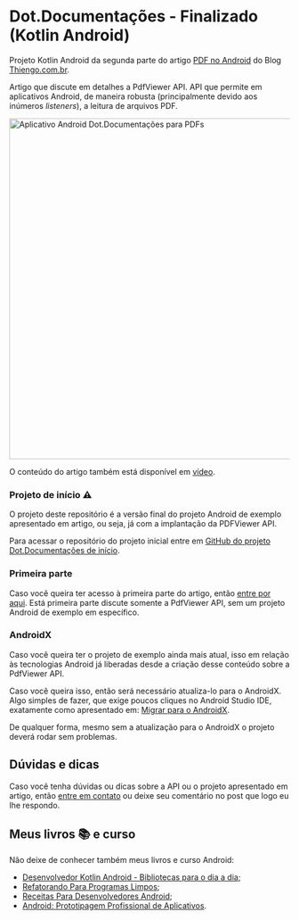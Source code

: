 # Dot.Documentações - Finalizado (Kotlin Android)

Projeto Kotlin Android da segunda parte do artigo [PDF no Android](https://www.thiengo.com.br/pdf-no-android#title-06) do Blog [Thiengo.com.br](https://www.thiengo.com.br).

Artigo que discute em detalhes a PdfViewer API. API que permite em aplicativos Android, de maneira robusta (principalmente devido aos inúmeros *listeners*), a leitura de arquivos PDF.

<img src="https://www.thiengo.com.br/img/post/normal/18ei59i5s2dg9cck5nnf7pvr861301a1fa073dd740738d676794f01425.jpg" width="611" alt="Aplicativo Android Dot.Documentações para PDFs">

O conteúdo do artigo também está disponível em [vídeo](https://www.thiengo.com.br/pdf-no-android#title-26).

### Projeto de início ⚠

O projeto deste repositório é a versão final do projeto Android de exemplo apresentado em artigo, ou seja, já com a implantação da PDFViewer API.

Para acessar o repositório do projeto inicial entre em [GitHub do projeto Dot.Documentações de início](https://github.com/viniciusthiengo/dot-documentacoes-inicial).

### Primeira parte

Caso você queira ter acesso à primeira parte do artigo, então [entre por aqui](https://www.thiengo.com.br/pdf-no-android#title-01). Está primeira parte discute somente a PdfViewer API, sem um projeto Android de exemplo em específico.

### AndroidX

Caso você queira ter o projeto de exemplo ainda mais atual, isso em relação às tecnologias Android já liberadas desde a criação desse conteúdo sobre a PdfViewer API.

Caso você queira isso, então será necessário atualiza-lo para o AndroidX. Algo simples de fazer, que exige poucos cliques no Android Studio IDE, exatamente como apresentado em: [Migrar para o AndroidX](https://developer.android.com/jetpack/androidx/migrate?hl=pt-br).

De qualquer forma, mesmo sem a atualização para o AndroidX o projeto deverá rodar sem problemas.

## Dúvidas e dicas

Caso você tenha dúvidas ou dicas sobre a API ou o projeto apresentado em artigo, então [entre em contato](https://www.thiengo.com.br/contato) ou deixe seu comentário no post que logo eu lhe respondo.

## Meus livros 📚 e curso

Não deixe de conhecer também meus livros e curso Android:

- [Desenvolvedor Kotlin Android - Bibliotecas para o dia a dia](https://www.thiengo.com.br/livro-desenvolvedor-kotlin-android);
- [Refatorando Para Programas Limpos](https://www.thiengo.com.br/livro-refatorando-para-programas-limpos);
- [Receitas Para Desenvolvedores Android](https://www.thiengo.com.br/livro-receitas-para-desenvolvedores-android);
- [Android: Prototipagem Profissional de Aplicativos](https://www.udemy.com/course/android-prototipagem-profissional-de-aplicativos/?locale=pt_BR&persist_locale=).
